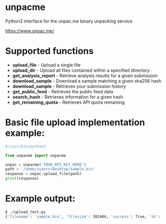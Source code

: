 # unpacme
Python3 interface for the unpac.me binary unpacking service

https://www.unpac.me/

# Supported functions
* **upload_file** - Upload a single file
* **upload_dir** - Upload all files contained within a specified directory
* **get_analysis_report** - Retrieve analysis results for a given submission
* **download_sample** - Download a sample matching a given sha256 hash
* **download_sample** - Retrieves your submission history
* **get_public_feed** - Retrieves the public feed data
* **search_hash** - Retrieves information for a given hash
* **get_remaining_quota** - Retrieves API quota remaining

# Basic file upload implementation example:
```Python
#!/usr/bin/python3

from unpacme import unpacme

unpac = unpacme('YOUR_API_KEY_HERE')
path = '/home/<user>/Desktop/sample.bin'
response = unpac.upload_file(path)
print(response)
```
# Example output:
```bash
$ ./upload_test.py 
{'filename': 'sample.bin', 'filesize': 382464, 'success': True, 'id': '00000000-1111-2222-3333-444444444444'}
```
